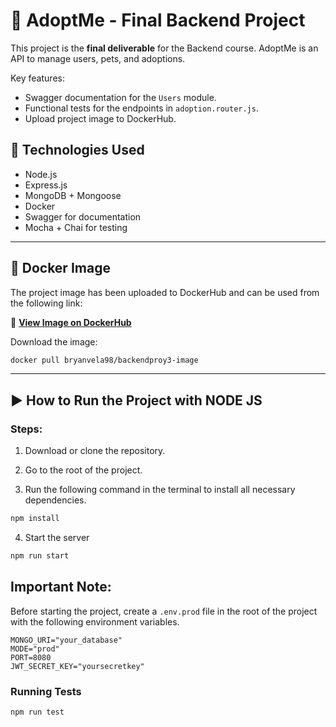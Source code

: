 # 🐾 AdoptMe - Final Backend Project

This project is the **final deliverable** for the Backend course. AdoptMe is an API to manage users, pets, and adoptions.

Key features:

- Swagger documentation for the `Users` module.
- Functional tests for the endpoints in `adoption.router.js`.
- Upload project image to DockerHub.

## 🚀 Technologies Used

- Node.js
- Express.js
- MongoDB + Mongoose
- Docker
- Swagger for documentation
- Mocha + Chai for testing

---

## 🐳 Docker Image

The project image has been uploaded to DockerHub and can be used from the following link:

🔗 **[View Image on DockerHub]()**

Download the image:

```bash
docker pull bryanvela98/backendproy3-image
```

---

## ▶️ How to Run the Project with NODE JS

### Steps:

1. Download or clone the repository.

2. Go to the root of the project.

3. Run the following command in the terminal to install all necessary dependencies.

```bash
npm install
```

4. Start the server

```bash
npm run start
```

## Important Note:

Before starting the project, create a `.env.prod` file in the root of the project with the following environment variables.

```env
MONGO_URI="your_database"
MODE="prod"
PORT=8080
JWT_SECRET_KEY="yoursecretkey"
```

### Running Tests

```bash
npm run test
```
